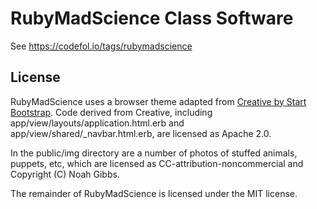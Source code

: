 # RubyMadScience Class Software

See https://codefol.io/tags/rubymadscience

## License

RubyMadScience uses a browser theme adapted from [Creative by Start Bootstrap](https://github.com/volny/creative-theme-jekyll). Code derived from Creative, including app/view/layouts/application.html.erb and app/view/shared/\_navbar.html.erb, are licensed as Apache 2.0.

In the public/img directory are a number of photos of stuffed animals, puppets, etc, which are licensed as CC-attribution-noncommercial and Copyright (C) Noah Gibbs.

The remainder of RubyMadScience is licensed under the MIT license.
